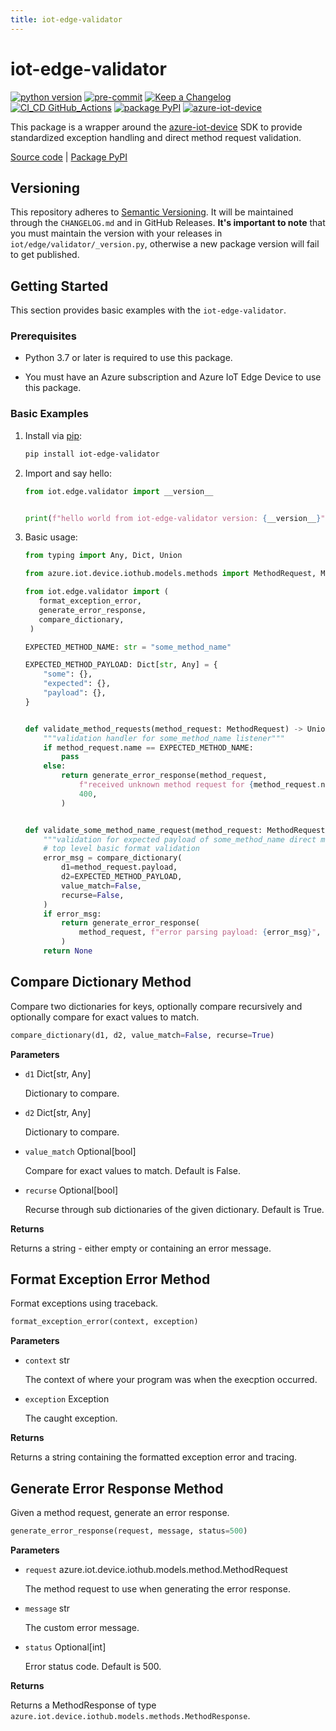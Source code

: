 ```yaml
---
title: iot-edge-validator
---
```


# iot-edge-validator

[![python version](https://img.shields.io/badge/python_v3.9-blue?logo=python&logoColor=yellow)](https://www.python.org/) [![pre-commit](https://img.shields.io/badge/pre--commit-blue?logo=pre-commit&logoColor=FAB040)](https://pre-commit.com/) [![Keep a Changelog](https://img.shields.io/badge/keep_a_changelog-blue?logo=keepachangelog&logoColor=E05735)](https://keepachangelog.com/en/1.0.0/) [![CI_CD GitHub_Actions](https://img.shields.io/badge/GitHub_Actions-blue?logo=githubactions&logoColor=black)](https://github.com/features/actions) [![package PyPI](https://img.shields.io/badge/PyPI-blue?logo=PyPI&logoColor=yellow)](https://pypi.org/) [![azure-iot-device](https://img.shields.io/badge/azure_iot_device_v2.12.0-blue?logo=microsoft-azure&logoColor=black)](https://pypi.org/project/azure-iot-device/)

This package is a wrapper around the [azure-iot-device](https://pypi.org/project/azure-iot-device/) SDK to provide standardized exception handling and direct method request validation.

[Source code](https://github.com/dgonzo27/py-iot-utils/tree/master/iot-edge-validator) | [Package PyPI](https://pypi.org/project/iot-edge-validator/)

## Versioning

This repository adheres to [Semantic Versioning](https://semver.org/spec/v2.0.0.html). It will be maintained through the `CHANGELOG.md` and in GitHub Releases. **It's important to note** that you must maintain the version with your releases in `iot/edge/validator/_version.py`, otherwise a new package version will fail to get published.

## Getting Started

This section provides basic examples with the `iot-edge-validator`.

### Prerequisites

- Python 3.7 or later is required to use this package.

- You must have an Azure subscription and Azure IoT Edge Device to use this package.

### Basic Examples

1. Install via [pip](https://pypi.org/project/pip/):

   ```sh
   pip install iot-edge-validator
   ```

2. Import and say hello:

   ```python
   from iot.edge.validator import __version__


   print(f"hello world from iot-edge-validator version: {__version__}")
   ```

3. Basic usage:

   ```python
   from typing import Any, Dict, Union

   from azure.iot.device.iothub.models.methods import MethodRequest, MethodResponse

   from iot.edge.validator import (
      format_exception_error,
      generate_error_response,
      compare_dictionary,
    )

   EXPECTED_METHOD_NAME: str = "some_method_name"

   EXPECTED_METHOD_PAYLOAD: Dict[str, Any] = {
       "some": {},
       "expected": {},
       "payload": {},
   }


   def validate_method_requests(method_request: MethodRequest) -> Union[MethodResponse, None]:
       """validation handler for some_method_name listener"""
       if method_request.name == EXPECTED_METHOD_NAME:
           pass
       else:
           return generate_error_response(method_request,
               f"received unknown method request for {method_request.name}",
               400,
           )


   def validate_some_method_name_request(method_request: MethodRequest) -> Union[MethodResponse, None]:
       """validation for expected payload of some_method_name direct method request"""
       # top level basic format validation
       error_msg = compare_dictionary(
           d1=method_request.payload,
           d2=EXPECTED_METHOD_PAYLOAD,
           value_match=False,
           recurse=False,
       )
       if error_msg:
           return generate_error_response(
               method_request, f"error parsing payload: {error_msg}", 400
           )
       return None
   ```

## Compare Dictionary Method

Compare two dictionaries for keys, optionally compare recursively and optionally compare for exact values to match.

```python
compare_dictionary(d1, d2, value_match=False, recurse=True)
```

**Parameters**

- `d1` Dict[str, Any]

  Dictionary to compare.

- `d2` Dict[str, Any]

  Dictionary to compare.

- `value_match` Optional[bool]

  Compare for exact values to match. Default is False.

- `recurse` Optional[bool]

  Recurse through sub dictionaries of the given dictionary. Default is True.

**Returns**

Returns a string - either empty or containing an error message.

## Format Exception Error Method

Format exceptions using traceback.

```python
format_exception_error(context, exception)
```

**Parameters**

- `context` str

  The context of where your program was when the execption occurred.

- `exception` Exception

  The caught exception.

**Returns**

Returns a string containing the formatted exception error and tracing.

## Generate Error Response Method

Given a method request, generate an error response.

```python
generate_error_response(request, message, status=500)
```

**Parameters**

- `request` azure.iot.device.iothub.models.method.MethodRequest

  The method request to use when generating the error response.

- `message` str

  The custom error message.

- `status` Optional[int]

  Error status code. Default is 500.

**Returns**

Returns a MethodResponse of type `azure.iot.device.iothub.models.methods.MethodResponse`.
